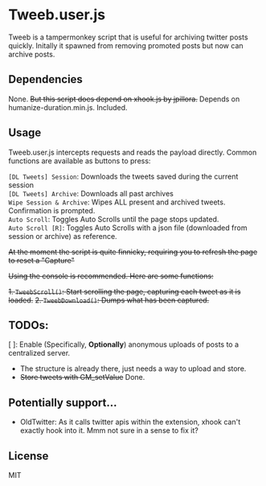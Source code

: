 # Tweeb.user.js

Tweeb is a tampermonkey script that is useful for archiving twitter posts quickly. Initally it spawned from removing promoted posts but now can archive posts.

## Dependencies

None. ~~But this script does depend on xhook.js by jpillora.~~ Depends on humanize-duration.min.js. Included.

## Usage

Tweeb.user.js intercepts requests and reads the payload directly. Common functions are available as buttons to press:

`[DL Tweets] Session`: Downloads the tweets saved during the current session  
`[DL Tweets] Archive`: Downloads all past archives  
`Wipe Session & Archive`: Wipes ALL present and archived tweets. Confirmation is prompted.  
`Auto Scroll`: Toggles Auto Scrolls until the page stops updated.  
`Auto Scroll [R]`: Toggles Auto Scrolls with a json file (downloaded from session or archive) as reference.  

~~At the moment the script is quite finnicky, requiring you to refresh the page to reset a "Capture"~~

~~Using the console is recommended. Here are some functions:~~

~~1. `TweebScroll()`: Start scrolling the page, capturing each tweet as it is loaded.~~
~~2. `TweebDownload()`: Dumps what has been captured.~~

## TODOs:

[ ]: Enable (Specifically, **Optionally**) anonymous uploads of posts to a centralized server.
  - The structure is already there, just needs a way to upload and store.  
- ~~Store tweets with GM_setValue~~ Done.

## Potentially support...

- OldTwitter: As it calls twitter apis within the extension, xhook can't exactly hook into it. Mmm not sure in a sense to fix it?


## License

MIT
